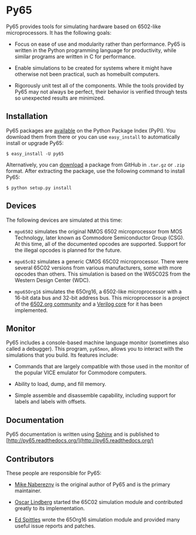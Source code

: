 # Py65

Py65 provides tools for simulating hardware based on 6502-like
microprocessors.  It has the following goals:

 - Focus on ease of use and modularity rather than performance.  Py65 is
   written in the Python programming language for productivity, while
   similar programs are written in C for performance.

 - Enable simulations to be created for systems where it might have
   otherwise not been practical, such as homebuilt computers.

 - Rigorously unit test all of the components.  While the tools provided
   by Py65 may not always be perfect, their behavior is verified through
   tests so unexpected results are minimized.

## Installation

Py65 packages are [available](http://pypi.python.org/pypi/py65) on the
Python Package Index (PyPI).  You download them from there or you can
use `easy_install` to automatically install or upgrade Py65:

    $ easy_install -U py65

Alternatively, you can [download](http://github.com/mnaberez/py65/downloads)
a package from GitHub in `.tar.gz` or `.zip` format.  After extracting the
package, use the following command to install Py65:

    $ python setup.py install

## Devices

The following devices are simulated at this time:

 - `mpu6502` simulates the original NMOS 6502 microprocessor from MOS
    Technology, later known as Commodore Semiconductor Group (CSG). At this
    time, all of the documented opcodes are supported.  Support for the
    illegal opcodes is planned for the future.

 - `mpu65c02` simulates a generic CMOS 65C02 microprocessor. There were
    several 65C02 versions from various manufacturers, some with more opcodes
    than others. This simulation is based on the W65C02S from the Western
    Design Center (WDC).

 - `mpu65Org16` simulates the 65Org16, a 6502-like microprocessor with a 16-bit
   data bus and 32-bit address bus.  This microprocessor is a project of the
   [6502.org community](http://forum.6502.org/viewtopic.php?t=1824) and a
   [Verilog core](https://github.com/BigEd/verilog-6502/wiki) for it has been
   implemented.

## Monitor

Py65 includes a console-based machine language monitor (sometimes also called
a debugger).  This program, `py65mon`, allows you to interact with the
simulations that you build.  Its features include:

 - Commands that are largely compatible with those used in the monitor of
   the popular VICE emulator for Commodore computers.

 - Ability to load, dump, and fill memory.

 - Simple assemble and disassemble capability, including support for labels
   and labels with offsets.

## Documentation

Py65 documentation is written using [Sphinx](http://sphinx.pocoo.org/) and is
published to [http://py65.readthedocs.org/](http://py65.readthedocs.org/)

## Contributors

These people are responsible for Py65:

 - [Mike Naberezny](http://github.com/mnaberez) is the original author of
   Py65 and is the primary maintainer.

 - [Oscar Lindberg](http://github.com/offe) started the 65C02 simulation
   module and contributed greatly to its implementation.

 - [Ed Spittles](http://github.com/biged) wrote the 65Org16 simulation module
   and provided many useful issue reports and patches.
